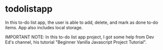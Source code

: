 # todolistapp
In this to-do list app, the user is able to add, delete, and mark as done to-do items. App also includes local storage.


IMPORTANT NOTE:
In this to-do list app project, I got some help from Dev Ed's channel, his tutorial "Beginner Vanilla Javascript Project Tutorial".
